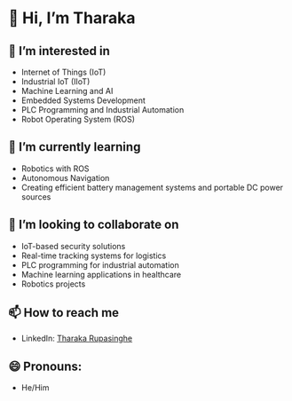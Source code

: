 # 👋 Hi, I’m Tharaka

## 👀 I’m interested in  
- Internet of Things (IoT)  
- Industrial IoT (IIoT)  
- Machine Learning and AI  
- Embedded Systems Development  
- PLC Programming and Industrial Automation  
- Robot Operating System (ROS)  

## 🌱 I’m currently learning  
- Robotics with ROS  
- Autonomous Navigation  
- Creating efficient battery management systems and portable DC power sources  

## 💞️ I’m looking to collaborate on  
- IoT-based security solutions  
- Real-time tracking systems for logistics  
- PLC programming for industrial automation  
- Machine learning applications in healthcare  
- Robotics projects  

## 📫 How to reach me  
- LinkedIn: [Tharaka Rupasinghe](https://www.linkedin.com/in/tharaka-rupasinghe)  

## 😄 Pronouns:  
- He/Him  
